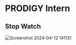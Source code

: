 # PRODIGY Intern
## Stop Watch
![Screenshot 2024-04-12 141131](https://github.com/AhmedEssam01/PRODIGY_WD_02/assets/58954036/dc1e8c43-51a2-4239-9aca-727e2213ea02)
